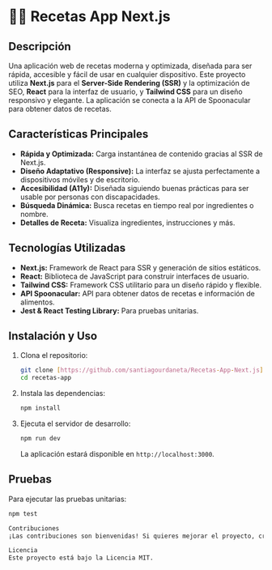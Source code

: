 # 👩‍🍳 Recetas App Next.js

## Descripción
Una aplicación web de recetas moderna y optimizada, diseñada para ser rápida, accesible y fácil de usar en cualquier dispositivo. Este proyecto utiliza **Next.js** para el **Server-Side Rendering (SSR)** y la optimización de SEO, **React** para la interfaz de usuario, y **Tailwind CSS** para un diseño responsivo y elegante. La aplicación se conecta a la API de Spoonacular para obtener datos de recetas.

## Características Principales
* **Rápida y Optimizada:** Carga instantánea de contenido gracias al SSR de Next.js.
* **Diseño Adaptativo (Responsive):** La interfaz se ajusta perfectamente a dispositivos móviles y de escritorio.
* **Accesibilidad (A11y):** Diseñada siguiendo buenas prácticas para ser usable por personas con discapacidades.
* **Búsqueda Dinámica:** Busca recetas en tiempo real por ingredientes o nombre.
* **Detalles de Receta:** Visualiza ingredientes, instrucciones y más.

## Tecnologías Utilizadas
* **Next.js:** Framework de React para SSR y generación de sitios estáticos.
* **React:** Biblioteca de JavaScript para construir interfaces de usuario.
* **Tailwind CSS:** Framework CSS utilitario para un diseño rápido y flexible.
* **API Spoonacular:** API para obtener datos de recetas e información de alimentos.
* **Jest & React Testing Library:** Para pruebas unitarias.

## Instalación y Uso
1.  Clona el repositorio:
    ```bash
    git clone [https://github.com/santiagourdaneta/Recetas-App-Next.js](https://github.com/santiagourdaneta/Recetas-App-Next.js)
    cd recetas-app
    ```
2.  Instala las dependencias:
    ```bash
    npm install
    ```
3.  Ejecuta el servidor de desarrollo:
    ```bash
    npm run dev
    ```
    La aplicación estará disponible en `http://localhost:3000`.

## Pruebas
Para ejecutar las pruebas unitarias:
```bash
npm test

Contribuciones
¡Las contribuciones son bienvenidas! Si quieres mejorar el proyecto, crea un "pull request" o reporta un problema.

Licencia
Este proyecto está bajo la Licencia MIT.